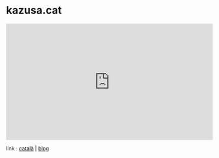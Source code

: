 # kazusa.cat


<iframe width="560" height="315" src="https://www.youtube-nocookie.com/embed/2SuIPy23ajY?si=T-ZzCEAs2AKA8hVo" title="YouTube video player" frameborder="0" allow="accelerometer; autoplay; clipboard-write; encrypted-media; gyroscope; picture-in-picture; web-share" allowfullscreen></iframe>


<link href="https://mstdn.maud.io/@su_rususu" rel="me">

link : [català](catala.md) | [blog](blog.kazusa.cat)